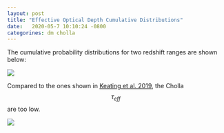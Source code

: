 ```yaml
---
layout: post
title: "Effective Optical Depth Cumulative Distributions"
date:   2020-05-7 10:10:24 -0800
categorines: dm cholla
---
```


The cumulative probability distributions for two redshift ranges are shown below:


<img src="{{ site.url }}assets/images/optical_depth_distribution_cumulative.png">


Compared to the ones shown in [Keating et al. 2019](https://ui.adsabs.harvard.edu/abs/2019arXiv191205582K/abstract), the Cholla $$\tau_{eff}$$ are too low.

<img src="{{ site.url }}assets/images/tau_eff_cum.png">
